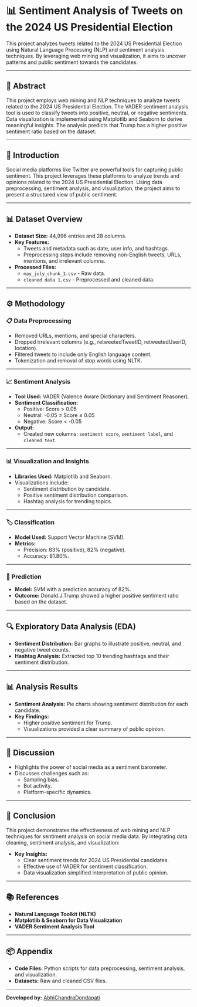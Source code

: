 # 📊 Sentiment Analysis of Tweets on the 2024 US Presidential Election

This project analyzes tweets related to the 2024 US Presidential Election using Natural Language Processing (NLP) and sentiment analysis techniques. By leveraging web mining and visualization, it aims to uncover patterns and public sentiment towards the candidates.

---

## 📌 Abstract

This project employs web mining and NLP techniques to analyze tweets related to the 2024 US Presidential Election. The VADER sentiment analysis tool is used to classify tweets into positive, neutral, or negative sentiments. Data visualization is implemented using Matplotlib and Seaborn to derive meaningful insights. The analysis predicts that Trump has a higher positive sentiment ratio based on the dataset.

---

## 📖 Introduction

Social media platforms like Twitter are powerful tools for capturing public sentiment. This project leverages these platforms to analyze trends and opinions related to the 2024 US Presidential Election. Using data preprocessing, sentiment analysis, and visualization, the project aims to present a structured view of public sentiment.

---

## 📊 Dataset Overview

- **Dataset Size:** 44,996 entries and 28 columns.
- **Key Features:**
  - Tweets and metadata such as date, user info, and hashtags.
  - Preprocessing steps include removing non-English tweets, URLs, mentions, and irrelevant columns.
- **Processed Files:**
  - `may_july_chunk_1.csv` - Raw data.
  - `cleaned data 1.csv` - Preprocessed and cleaned data.

---

## ⚙️ Methodology

### 📋 Data Preprocessing
- Removed URLs, mentions, and special characters.
- Dropped irrelevant columns (e.g., retweetedTweetID, retweetedUserID, location).
- Filtered tweets to include only English language content.
- Tokenization and removal of stop words using NLTK.

---

### 📈 Sentiment Analysis
- **Tool Used:** VADER (Valence Aware Dictionary and Sentiment Reasoner).
- **Sentiment Classification:**
  - Positive: Score > 0.05
  - Neutral: -0.05 ≤ Score ≤ 0.05
  - Negative: Score < -0.05
- **Output:**
  - Created new columns: `sentiment score`, `sentiment label`, and `cleaned text`.

---

### 📊 Visualization and Insights
- **Libraries Used:** Matplotlib and Seaborn.
- Visualizations include:
  - Sentiment distribution by candidate.
  - Positive sentiment distribution comparison.
  - Hashtag analysis for trending topics.

---

### 🏷️ Classification
- **Model Used:** Support Vector Machine (SVM).
- **Metrics:**
  - Precision: 83% (positive), 82% (negative).
  - Accuracy: 81.80%.

---

### 🔮 Prediction
- **Model:** SVM with a prediction accuracy of 82%.
- **Outcome:** Donald.J.Trump showed a higher positive sentiment ratio based on the dataset.

---

## 🔍 Exploratory Data Analysis (EDA)
- **Sentiment Distribution:** Bar graphs to illustrate positive, neutral, and negative tweet counts.
- **Hashtag Analysis:** Extracted top 10 trending hashtags and their sentiment distribution.

---

## 📊 Analysis Results
- **Sentiment Analysis:** Pie charts showing sentiment distribution for each candidate.
- **Key Findings:**
  - Higher positive sentiment for Trump.
  - Visualizations provided a clear summary of public opinion.

---

## 💬 Discussion
- Highlights the power of social media as a sentiment barometer.
- Discusses challenges such as:
  - Sampling bias.
  - Bot activity.
  - Platform-specific dynamics.

---

## 🏁 Conclusion
This project demonstrates the effectiveness of web mining and NLP techniques for sentiment analysis on social media data. By integrating data cleaning, sentiment analysis, and visualization:
- **Key Insights:**
  - Clear sentiment trends for 2024 US Presidential candidates.
  - Effective use of VADER for sentiment classification.
  - Data visualization simplified interpretation of public opinion.

---

## 📚 References
- **Natural Language Toolkit (NLTK)**
- **Matplotlib & Seaborn for Data Visualization**
- **VADER Sentiment Analysis Tool**

---

## 📦 Appendix
- **Code Files:** Python scripts for data preprocessing, sentiment analysis, and visualization.
- **Datasets:** Raw and cleaned CSV files.

---

**Developed by:** [AbhiChandraDondapati](https://github.com/AbhiChandraDondapati)  
